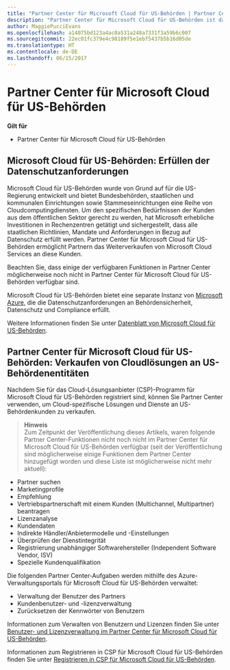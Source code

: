 ```yaml
---
title: "Partner Center für Microsoft Cloud für US-Behörden | Partner Center für Microsoft Cloud für US-Behörden"
description: "Partner Center für Microsoft Cloud für US-Behörden ist das Unternehmensportal für Microsoft-Partner, die Microsoft-Cloudlösungen für Kunden anbieten möchten, die mit Regierungsbehörden in den USA arbeiten."
author: MaggiePucciEvans
ms.openlocfilehash: a14075bd123a4ac0a531a248a7331f3a59b6c007
ms.sourcegitcommit: 22ec01fc379e4c98189f5e1ebf5437b5b16d05de
ms.translationtype: HT
ms.contentlocale: de-DE
ms.lasthandoff: 06/15/2017
---
```

# <a name="partner-center-for-microsoft-cloud-for-us-government"></a>Partner Center für Microsoft Cloud für US-Behörden

**Gilt für**

-  Partner Center für Microsoft Cloud für US-Behörden

## <a name="microsoft-cloud-for-us-government-meeting-data-protection-requirements"></a>Microsoft Cloud für US-Behörden: Erfüllen der Datenschutzanforderungen 

Microsoft Cloud für US-Behörden wurde von Grund auf für die US-Regierung entwickelt und bietet Bundesbehörden, staatlichen und kommunalen Einrichtungen sowie Stammeseinrichtungen eine Reihe von Cloudcomputingdiensten. Um den spezifischen Bedürfnissen der Kunden aus dem öffentlichen Sektor gerecht zu werden, hat Microsoft erhebliche Investitionen in Rechenzentren getätigt und sichergestellt, dass alle staatlichen Richtlinien, Mandate und Anforderungen in Bezug auf Datenschutz erfüllt werden. Partner Center für Microsoft Cloud für US-Behörden ermöglicht Partnern das Weiterverkaufen von Microsoft Cloud Services an diese Kunden.

Beachten Sie, dass einige der verfügbaren Funktionen in Partner Center möglicherweise noch nicht in Partner Center für Microsoft Cloud für US-Behörden verfügbar sind.

Microsoft Cloud für US-Behörden bietet eine separate Instanz von [Microsoft Azure](https://azure.microsoft.com/en-us/overview/clouds/government/), die die Datenschutzanforderungen an Behördensicherheit, Datenschutz und Compliance erfüllt. 

Weitere Informationen finden Sie unter [Datenblatt von Microsoft Cloud für US-Behörden](http://download.microsoft.com/download/C/9/C/C9CA3002-DFC4-4ADA-841F-DF42AEC042FB/Microsoft_Azure_Government_Datasheet_EN_US.PDF).

## <a name="partner-center-for-microsoft-cloud-for-us-government-selling-cloud-solutions-to-us-government-entities"></a>Partner Center für Microsoft Cloud für US-Behörden: Verkaufen von Cloudlösungen an US-Behördenentitäten

Nachdem Sie für das Cloud-Lösungsanbieter (CSP)-Programm für Microsoft Cloud für US-Behörden registriert sind, können Sie Partner Center verwenden, um Cloud-spezifische Lösungen und Dienste an US-Behördenkunden zu verkaufen. 

>**Hinweis**<br>
Zum Zeitpunkt der Veröffentlichung dieses Artikels, waren folgende Partner Center-Funktionen nicht noch nicht im Partner Center für Microsoft Cloud für US-Behörden verfügbar (seit der Veröffentlichung sind möglicherweise einige Funktionen dem Partner Center hinzugefügt worden und diese Liste ist möglicherweise nicht mehr aktuell):

- Partner suchen
- Marketingprofile
- Empfehlung
- Vertriebspartnerschaft mit einem Kunden (Multichannel, Multipartner) beantragen
- Lizenzanalyse
- Kundendaten
- Indirekte Händler/Anbietermodelle und -Einstellungen
- Überprüfen der Dienstintegrität
- Registrierung unabhängiger Softwarehersteller (Independent Software Vendor, ISV)
- Spezielle Kundenqualifikation

Die folgenden Partner Center-Aufgaben werden mithilfe des Azure-Verwaltungsportals für Microsoft Cloud für US-Behörden verwaltet: 

-   Verwaltung der Benutzer des Partners
-   Kundenbenutzer- und -lizenzverwaltung
-   Zurücksetzen der Kennwörter von Benutzern

Informationen zum Verwalten von Benutzern und Lizenzen finden Sie unter [Benutzer- und Lizenzverwaltung im Partner Center für Microsoft Cloud für US-Behörden](user-management-in-partner-center-for-microsoft-us-govt-cloud.md).

Informationen zum Registrieren in CSP für Microsoft Cloud für US-Behörden finden Sie unter [Registrieren in CSP für Microsoft Cloud für US-Behörden](enroll-in-csp-for-microsoft-us-govt-cloud.md).
